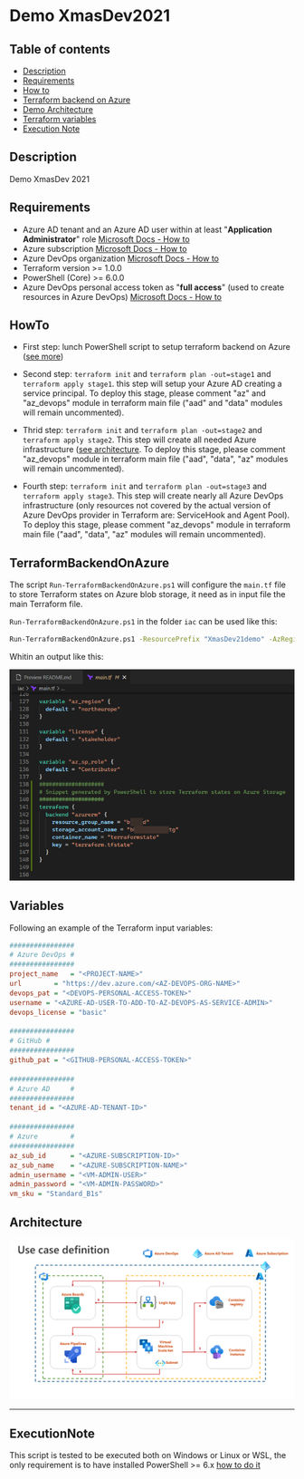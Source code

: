 # Demo XmasDev2021

## Table of contents

* [Description](#Description)
* [Requirements](#Requirements)
* [How to](#HowTo)
* [Terraform backend on Azure](#TerraformBackendOnAzure)
* [Demo Architecture](#Architecture)
* [Terraform variables](#Variables)
* [Execution Note](#ExecutionNote)

## Description

Demo XmasDev 2021

## Requirements

* Azure AD tenant and an Azure AD user within at least "__Application Administrator__" role [Microsoft Docs - How to](https://docs.microsoft.com/azure/active-directory/roles/permissions-reference#all-roles)
* Azure subscription [Microsoft Docs - How to](https://docs.microsoft.com/azure/cloud-adoption-framework/ready/azure-best-practices/initial-subscriptions)
* Azure DevOps organization [Microsoft Docs - How to](https://docs.microsoft.com/azure/devops/organizations/accounts/create-organization?view=azure-devops)
* Terraform version >= 1.0.0
* PowerShell (Core) >= 6.0.0
* Azure DevOps personal access token as "__full access__" (used to create resources in Azure DevOps) [Microsoft Docs - How to](https://docs.microsoft.com/en-us/azure/devops/organizations/accounts/use-personal-access-tokens-to-authenticate?view=azure-devops&tabs=preview-page)

## HowTo

* First step: lunch PowerShell script to setup terraform backend on Azure ([see more](#TerraformBackendOnAzure))

* Second step: ```terraform init``` and ```terraform plan -out=stage1``` and ```terraform apply stage1```. this step will setup your Azure AD creating a service principal. To deploy this stage, please comment "az" and "az_devops" module in terraform main file ("aad" and "data" modules will remain uncommented).

* Thrid step: ```terraform init``` and ```terraform plan -out=stage2``` and ```terraform apply stage2```. This step will create all needed Azure infrastructure ([see architecture](#Architecture).  To deploy this stage, please comment "az_devops" module in terraform main file ("aad", "data", "az" modules will remain uncommented).

* Fourth step: ```terraform init``` and ```terraform plan -out=stage3``` and ```terraform apply stage3```. This step will create nearly all Azure DevOps infrastructure (only resources not covered by the actual version of Azure DevOps provider in Terraform are: ServiceHook and Agent Pool).  To deploy this stage, please comment "az_devops" module in terraform main file ("aad", "data", "az" modules will remain uncommented).

## TerraformBackendOnAzure

The script ```Run-TerraformBackendOnAzure.ps1``` will configure the ```main.tf``` file to store Terraform states on Azure blob storage, it need as in input file the main Terraform file.

```Run-TerraformBackendOnAzure.ps1``` in the folder ```iac``` can be used like this:

```sh
Run-TerraformBackendOnAzure.ps1 -ResourcePrefix "XmasDev21demo" -AzRegion "northeurope" -MainTerraformFileName ".\main.tf"
```

Whitin an output like this:

![Main terraform within backend configuration - screenshot example](https://github.com/AngelusGi/XmasDev2021/blob/master/assets/terraformBackendOnAzure-screenshot.png?raw=true)

## Variables

Following an example of the Terraform input variables:

```ini
################
# Azure DevOps #
################
project_name   = "<PROJECT-NAME>"
url        = "https://dev.azure.com/<AZ-DEVOPS-ORG-NAME>"
devops_pat = "<DEVOPS-PERSONAL-ACCESS-TOKEN>"
username = "<AZURE-AD-USER-TO-ADD-TO-AZ-DEVOPS-AS-SERVICE-ADMIN>"
devops_license = "basic"

################
# GitHub #
################
github_pat = "<GITHUB-PERSONAL-ACCESS-TOKEN>"

################
# Azure AD     #
################
tenant_id = "<AZURE-AD-TENANT-ID>"

################
# Azure        #
################
az_sub_id      = "<AZURE-SUBSCRIPTION-ID>"
az_sub_name    = "<AZURE-SUBSCRIPTION-NAME>"
admin_username = "<VM-ADMIN-USER>"
admin_password = "<VM-ADMIN-PASSWORD>"
vm_sku = "Standard_B1s"
```

## Architecture

![Solution architecture](https://github.com/AngelusGi/XmasDev2021/blob/master/assets/architecture.png?raw=true)

___

## ExecutionNote

This script is tested to be executed both on Windows or Linux or WSL, the only requirement is to have installed PowerShell >= 6.x [how to do it](https://docs.microsoft.com/powershell/scripting/install/installing-powershell)

